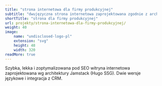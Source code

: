 ```yaml
---
title: "strona internetowa dla firmy produkcyjnej"
subtitle: "dwujęzyczna strona internetowa zaprojektowana zgodnie z architekturą Jamstack"
shortTitle: "strona dla firmy produkcyjnej"
url: projekty/strona-internetowa-dla-firmy-produkcyjnej/
weight: 40
image:
    name: "undisclosed-logo-pl"
    extension: "svg"
    height: 48
    width: 320
readMore: true
---
```

Szybka, lekka i zoptymalizowana pod SEO witryna internetowa zaprojektowana wg architektury Jamstack (Hugo SSG). Dwie wersje językowe i integracja z CRM.
<!--more-->
